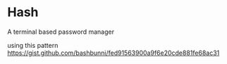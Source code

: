 # Hash

A terminal based password manager

using this pattern
https://gist.github.com/bashbunni/fed91563900a9f6e20cde881fe68ac31
